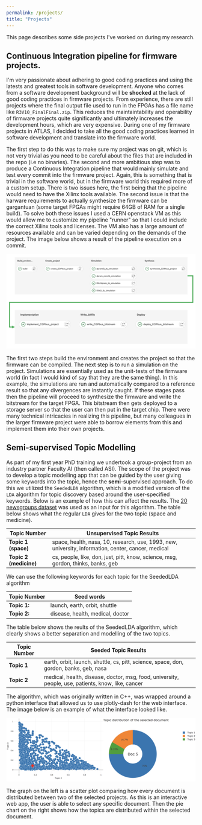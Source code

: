```yaml
---
permalink: /projects/
title: "Projects"
---
```


This page describes some side projects I've worked on during my research. 

## Continuous Integration pipeline for firmware projects.

I'm very passionate about adhering to good coding practices and using the latests and greatest tools in software development.
Anyone who comes from a software development background will be **shocked** at the lack of good coding practices in firmware projects. From experience, there are still projects where the final output file used to run in the FPGAs has a file name like `R3V10_FinalFinal.zip`. This reduces the maintaintability and operability of firmware projects quite significantly and ultimately increases the development hours, which are very expensive. During one of my firmware projects in ATLAS, I decided to take all the good coding practices learned in software development and translate into the firmware world. 

The first step to do this was to make sure my project was on git, which is not very trivial as you need to be careful about the files that are included in the repo (i.e no binaries). The second and more ambitious step was to produce a Continuous Integration pipeline that would mainly simulate and test every commit into the firmware project. Again, this is something that is trivial in the software world, but in the firmware world this required more of a custom setup. There is two issues here, the first being that the pipeline would need to have the Xilinx tools available. The second issue is that the harware requirements to actually synthesize the firmware can be gargantuan (some target FPGAs might require 64GB of RAM for a single build). To solve both these issues I used a CERN openstack VM as this would allow me to customize my pipeline "runner" so that I could include the correct Xilinx tools and licenses. The VM also has a large amount of resources available and can be varied depending on the demands of the project. The image below shows a result of the pipeline execution on a commit.

![](/assets/images/FirmwareCI.png)

The first two steps build the environment and creates the project so that the firmware can be compiled. The next step is to run a simulation on the project. Simulations are essentially used as the unit-tests of the firmware world (in fact I would kind of say that they are the same thing). In this example, the simulations are run and automatically compared to a reference result so that any divergences are instantly caught. If these stages pass then the pipeline will proceed to synthesize the firmware and write the bitstream for the target FPGA. This bitstream then gets deployed to a storage server so that the user can then put in the target chip. There were many technical intricacies in realizing this pipeline, but many colleagues in the larger firmware project were able to borrow elements from this and implement them into their own projects. 


## Semi-supervised Topic Modelling

As part of my first year PhD training we undertook a group-project from an industry partner Faculty AI (then called ASI). The scope of the project was to develop a topic modelling app that can be guided by the user giving some keywords into the topic, hence the **semi**-supervised approach. To do this we utilized the `SeededLDA` algorithm, which is a modified version of the `LDA` algorithm for topic discovery based around the user-specified keywords. Below is an example of how this can affect the results. The [20 newsgroups dataset](https://scikit-learn.org/0.19/datasets/twenty_newsgroups.html) was used as an input for this algorithm. The table below shows what the regular `LDA` gives for the two topic (space and medicine). 


| **Topic Number**       | **Unsupervised Topic Results**                                                                      |
| ---------------------- | --------------------------------------------------------------------------------------------------- |
| **Topic 1 (space)**    | space, health, nasa, 10, research, use, 1993, new, university, information, center, cancer, medical |
| **Topic 2 (medicine)** | cs, people, like, don, just, pitt, know, science, msg, gordon, thinks, banks, geb                   |

We can use the following keywords for each topic for the SeededLDA algorithm

| **Topic Number** | **Seed words**                   |
| ---------------- | -------------------------------- |
| **Topic 1:**     | launch, earth, orbit, shuttle    |
| **Topic 2:**     | disease, health, medical, doctor |


The table below shows the reults of the SeededLDA algorithm, which clearly shows a better separation and modelling of the two topics.

| **Topic Number** | **Seeded Topic Results**                                                                           |
| ---------------- | -------------------------------------------------------------------------------------------------- |
| **Topic 1**      | earth, orbit, launch, shuttle, cs, pitt, science, space, don, gordon, banks, geb, nasa             |
| **Topic 2**      | medical, health, disease, doctor, msg, food, university, people, use, patients, know, like, cancer |


The algorithm, which was originally written in C++, was wrapped around a python interface that allowed us to use plotly-dash for the web interface. The image below is an example of what the interface looked like.

![](/assets/images/TopicModelling.png)

The graph on the left is a scatter plot comparing how every document is distributed between two of the selected projects. As this is an interactive web app, the user is able to select any specific document. Then the pie chart on the right shows how the topics are distributed within the selected document.


